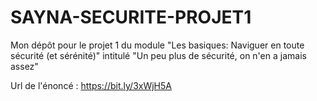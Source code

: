 # SAYNA-SECURITE-PROJET1
Mon dépôt pour le projet 1 du module "Les basiques: Naviguer en toute sécurité (et sérénité)" intitulé "Un peu plus de sécurité, on n'en a jamais assez"

Url de l'énoncé : https://bit.ly/3xWjH5A
